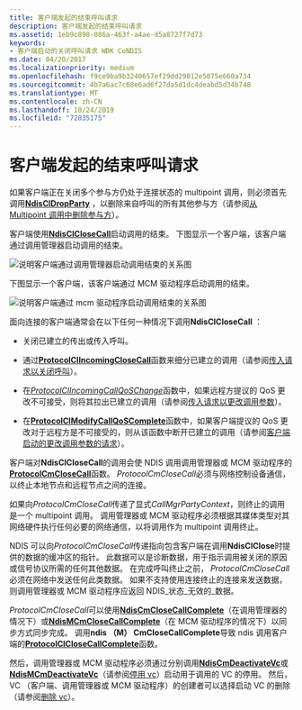 ```yaml
---
title: 客户端发起的结束呼叫请求
description: 客户端发起的结束呼叫请求
ms.assetid: 1eb9c898-086a-463f-a4ae-d5a8727f7d73
keywords:
- 客户端启动的关闭呼叫请求 WDK CoNDIS
ms.date: 04/20/2017
ms.localizationpriority: medium
ms.openlocfilehash: f9ce9ba9b3240657ef29dd29012e5075e660a734
ms.sourcegitcommit: 4b7a6ac7c68e6ad6f27da5d1dc4deabd5d34b748
ms.translationtype: MT
ms.contentlocale: zh-CN
ms.lasthandoff: 10/24/2019
ms.locfileid: "72835175"
---
```

# <a name="client-initiated-request-to-close-a-call"></a>客户端发起的结束呼叫请求





如果客户端正在关闭多个参与方仍处于连接状态的 multipoint 调用，则必须首先调用[**NdisClDropParty**](https://docs.microsoft.com/windows-hardware/drivers/ddi/ndis/nf-ndis-ndiscldropparty) ，以删除来自呼叫的所有其他参与方（请参阅[从 Multipoint 调用中删除参与方](dropping-a-party-from-a-multipoint-call.md)）。

客户端使用[**NdisClCloseCall**](https://docs.microsoft.com/windows-hardware/drivers/ddi/ndis/nf-ndis-ndisclclosecall)启动调用的结束。 下图显示一个客户端，该客户端通过调用管理器启动调用的结束。

![说明客户端通过调用管理器启动调用结束的关系图](images/cm-20.png)

下图显示一个客户端，该客户端通过 MCM 驱动程序启动调用的结束。

![说明客户端通过 mcm 驱动程序启动调用结束的关系图](images/fig1-20.png)

面向连接的客户端通常会在以下任何一种情况下调用**NdisClCloseCall** ：

-   关闭已建立的传出或传入呼叫。

-   通过[**ProtocolClIncomingCloseCall**](https://docs.microsoft.com/windows-hardware/drivers/ddi/ndis/nc-ndis-protocol_cl_incoming_close_call)函数来细分已建立的调用（请参阅[传入请求以关闭呼叫](incoming-request-to-close-a-call.md)）。

-   在[*ProtocolClIncomingCallQoSChange*](https://docs.microsoft.com/windows-hardware/drivers/ddi/ndis/nc-ndis-protocol_cl_incoming_call_qos_change)函数中，如果远程方提议的 QoS 更改不可接受，则将其拉出已建立的调用（请参阅[传入请求以更改调用参数](incoming-request-to-change-call-parameters.md)）。

-   在[**ProtocolClModifyCallQoSComplete**](https://docs.microsoft.com/windows-hardware/drivers/ddi/ndis/nc-ndis-protocol_cl_modify_call_qos_complete)函数中，如果客户端提议的 QoS 更改对于远程方是不可接受的，则从该函数中断开已建立的调用（请参阅[客户端启动的更改调用参数的请求](client-initiated-request-to-change-call-parameters.md)）。

客户端对**NdisClCloseCall**的调用会使 NDIS 调用调用管理器或 MCM 驱动程序的[**ProtocolCmCloseCall**](https://docs.microsoft.com/windows-hardware/drivers/ddi/ndis/nc-ndis-protocol_cm_close_call)函数。 *ProtocolCmCloseCall*必须与网络控制设备通信，以终止本地节点和远程节点之间的连接。

如果向*ProtocolCmCloseCall*传递了显式*CallMgrPartyContext*，则终止的调用是一个 multipoint 调用。 调用管理器或 MCM 驱动程序必须根据其媒体类型对其网络硬件执行任何必要的网络通信，以将调用作为 multipoint 调用终止。

NDIS 可以向*ProtocolCmCloseCall*传递指向包含客户端在调用**NdisClClose**时提供的数据的缓冲区的指针。 此数据可以是诊断数据，用于指示调用被关闭的原因或信号协议所需的任何其他数据。 在完成呼叫终止之前， *ProtocolCmCloseCall*必须在网络中发送任何此类数据。 如果不支持使用连接终止的连接来发送数据，则调用管理器或 MCM 驱动程序应返回 NDIS\_状态\_无效的\_数据。

*ProtocolCmCloseCall*可以使用[**NdisCmCloseCallComplete**](https://docs.microsoft.com/windows-hardware/drivers/ddi/ndis/nf-ndis-ndiscmclosecallcomplete)（在调用管理器的情况下）或[**NdisMCmCloseCallComplete**](https://docs.microsoft.com/windows-hardware/drivers/ddi/ndis/nf-ndis-ndismcmclosecallcomplete)（在 MCM 驱动程序的情况下）以同步方式同步完成。 调用**ndis （M） CmCloseCallComplete**导致 ndis 调用客户端的[**ProtocolClCloseCallComplete**](https://docs.microsoft.com/windows-hardware/drivers/ddi/ndis/nc-ndis-protocol_cl_close_call_complete)函数。

然后，调用管理器或 MCM 驱动程序必须通过分别调用[**NdisCmDeactivateVc**](https://docs.microsoft.com/windows-hardware/drivers/ddi/ndis/nf-ndis-ndiscmdeactivatevc)或[**NdisMCmDeactivateVc**](https://docs.microsoft.com/windows-hardware/drivers/ddi/ndis/nf-ndis-ndismcmdeactivatevc)（请参阅[停用 vc](deactivating-a-vc.md)）启动用于调用的 VC 的停用。 然后，VC （客户端、调用管理器或 MCM 驱动程序）的创建者可以选择启动 VC 的删除（请参阅[删除 vc](deleting-a-vc.md)）。

 

 





